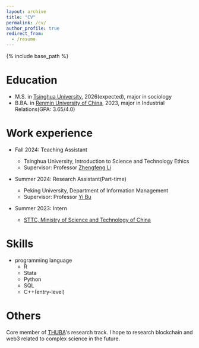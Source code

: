 ```yaml
---
layout: archive
title: "CV"
permalink: /cv/
author_profile: true
redirect_from:
  - /resume
---
```


{% include base_path %}

# Education

<!-- * Ph.D in Version Control Theory, GitHub University, 2018 (expected) -->

* M.S. in [Tsinghua University](https://www.tsinghua.edu.cn/en/), 2026(expected), major in sociology
* B.BA. in [Renmin University of China](https://en.ruc.edu.cn/), 2023, major in Industrial Relations(GPA: 3.65/4.0)

# Work experience

* Fall 2024: Teaching Assistant
  * Tsinghua University, Introduction to Science and Technology Ethics 
  * Supervisor: Professor [Zhengfeng Li](https://www.soc.tsinghua.edu.cn/en/info/1041/1456.htm)

* Summer 2024: Research Assistant(Part-time)
  * Peking University, Department of Information Management
  * Supervisor: Professor [Yi Bu](https://buyi08.wixsite.com/yi-bu)

* Summer 2023: Intern
  * [STTC, Ministry of Science and Technology of China](https://web.archive.org/web/20240617150731/https://www.italents.cn/)
  
# Skills

* programming language
  * R
  * Stata
  * Python
  * SQL
  * C++(entry-level)

# Others
Core member of [THUBA](https://x.com/THUBA_DAO)'s research track. I hope to research blockchain and web3 related to complex science in the future.